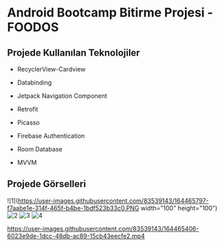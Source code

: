 # Android Bootcamp Bitirme Projesi - FOODOS

## Projede Kullanılan Teknolojiler 

- RecyclerView-Cardview

- Databinding

- Jetpack Navigation Component

- Retrofit

- Picasso

- Firebase Authentication

- Room Database

- MVVM

## Projede Görselleri

![1](https://user-images.githubusercontent.com/83539143/164465797-f7aabe1e-314f-465f-b4be-1bdf523b33c0.PNG width="100" height="100")
![2](https://user-images.githubusercontent.com/83539143/164465958-430a8df8-1a8a-4994-847e-91c1acb124f2.PNG)
![3](https://user-images.githubusercontent.com/83539143/164465967-f893ded8-ddac-4487-9133-1591492d7b63.PNG)
![4](https://user-images.githubusercontent.com/83539143/164465981-31777fe4-5d65-4fdd-98f6-1aab6186b4f8.PNG)

https://user-images.githubusercontent.com/83539143/164465406-6023e9de-1dcc-48db-ac89-15cb43eecfe2.mp4


